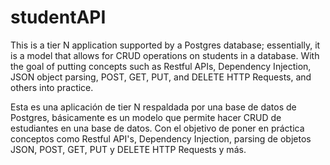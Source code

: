 # studentAPI

This is a tier N application supported by a Postgres database; essentially, it is a model that allows for CRUD operations on students in a database. With the goal of putting concepts such as Restful APIs, Dependency Injection, JSON object parsing, POST, GET, PUT, and DELETE HTTP Requests, and others into practice.




Esta es una aplicación de tier N respaldada por una base de datos de Postgres, básicamente es un modelo que permite hacer CRUD de estudiantes en una base de datos. Con el objetivo de poner en práctica conceptos como Restful API's, Dependency Injection, parsing de objetos JSON, POST, GET, PUT y DELETE HTTP Requests y más.
